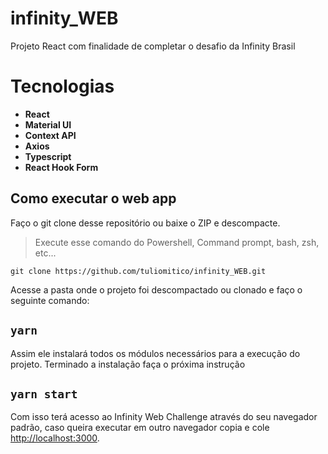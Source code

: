 # infinity_WEB
Projeto React com finalidade de completar o desafio da Infinity Brasil

# Tecnologias

- **React**
- **Material UI**
- **Context API**
- **Axios**
- **Typescript**
- **React Hook Form**

## Como executar o web app

Faço o git clone desse repositório ou baixe o ZIP e descompacte.

> Execute esse comando do Powershell, Command prompt, bash, zsh, etc...

`git clone https://github.com/tuliomitico/infinity_WEB.git`

Acesse a pasta onde o projeto foi descompactado ou clonado e faço o seguinte comando:

## `yarn`

Assim ele instalará todos os módulos necessários para a execução do projeto. Terminado a instalação faça o próxima instrução

## `yarn start`

Com isso terá acesso ao Infinity Web Challenge através do seu navegador padrão, caso queira executar em outro navegador copia e cole [http://localhost:3000](http://localhost:3000).

